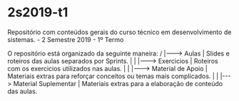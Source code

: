 # 2s2019-t1
Repositório com conteúdos gerais do curso técnico em desenvolvimento de sistemas. - 2 Semestre 2019 - 1º Termo

O repositório está organizado da seguinte maneira:
/
|---> Aulas                  |  Slides e roteiros das aulas separados por Sprints.
|                            |
|---> Exercicios             |  Roteiros com os exercicios utilizados nas aulas.
|                            |
|---> Material de Apoio      |  Materiais extras para reforçar conceitos ou temas mais complicados.
|                            |
|---> Material Suplementar   |  Materiais extras para a elaboração de conteúdo das aulas.

